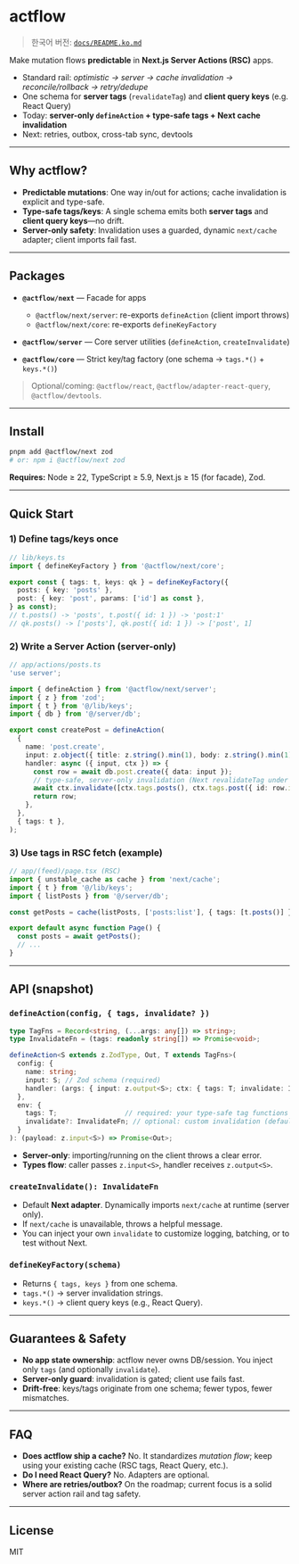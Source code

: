 # actflow

> 한국어 버전: [`docs/README.ko.md`](docs/README.ko.md)

Make mutation flows **predictable** in **Next.js Server Actions (RSC)** apps.

- Standard rail: _optimistic → server → cache invalidation → reconcile/rollback → retry/dedupe_
- One schema for **server tags** (`revalidateTag`) and **client query keys** (e.g. React Query)
- Today: **server-only `defineAction` + type-safe tags + Next cache invalidation**
- Next: retries, outbox, cross-tab sync, devtools

---

## Why actflow?

- **Predictable mutations**: One way in/out for actions; cache invalidation is explicit and type-safe.
- **Type-safe tags/keys**: A single schema emits both **server tags** and **client query keys**—no drift.
- **Server-only safety**: Invalidation uses a guarded, dynamic `next/cache` adapter; client imports fail fast.

---

## Packages

- **`@actflow/next`** — Facade for apps
  - `@actflow/next/server`: re-exports `defineAction` (client import throws)
  - `@actflow/next/core`: re-exports `defineKeyFactory`

- **`@actflow/server`** — Core server utilities (`defineAction`, `createInvalidate`)
- **`@actflow/core`** — Strict key/tag factory (one schema → `tags.*()` + `keys.*()`)

> Optional/coming: `@actflow/react`, `@actflow/adapter-react-query`, `@actflow/devtools`.

---

## Install

```bash
pnpm add @actflow/next zod
# or: npm i @actflow/next zod
```

**Requires:** Node ≥ 22, TypeScript ≥ 5.9, Next.js ≥ 15 (for facade), Zod.

---

## Quick Start

### 1) Define tags/keys once

```ts
// lib/keys.ts
import { defineKeyFactory } from '@actflow/next/core';

export const { tags: t, keys: qk } = defineKeyFactory({
  posts: { key: 'posts' },
  post: { key: 'post', params: ['id'] as const },
} as const);
// t.posts() -> 'posts', t.post({ id: 1 }) -> 'post:1'
// qk.posts() -> ['posts'], qk.post({ id: 1 }) -> ['post', 1]
```

### 2) Write a Server Action (server-only)

```ts
// app/actions/posts.ts
'use server';

import { defineAction } from '@actflow/next/server';
import { z } from 'zod';
import { t } from '@/lib/keys';
import { db } from '@/server/db';

export const createPost = defineAction(
  {
    name: 'post.create',
    input: z.object({ title: z.string().min(1), body: z.string().min(1) }),
    handler: async ({ input, ctx }) => {
      const row = await db.post.create({ data: input });
      // type-safe, server-only invalidation (Next revalidateTag under the hood)
      await ctx.invalidate([ctx.tags.posts(), ctx.tags.post({ id: row.id })]);
      return row;
    },
  },
  { tags: t },
);
```

### 3) Use tags in RSC fetch (example)

```ts
// app/(feed)/page.tsx (RSC)
import { unstable_cache as cache } from 'next/cache';
import { t } from '@/lib/keys';
import { listPosts } from '@/server/db';

const getPosts = cache(listPosts, ['posts:list'], { tags: [t.posts()] });

export default async function Page() {
  const posts = await getPosts();
  // ...
}
```

---

## API (snapshot)

### `defineAction(config, { tags, invalidate? })`

```ts
type TagFns = Record<string, (...args: any[]) => string>;
type InvalidateFn = (tags: readonly string[]) => Promise<void>;

defineAction<S extends z.ZodType, Out, T extends TagFns>(
  config: {
    name: string;
    input: S; // Zod schema (required)
    handler: (args: { input: z.output<S>; ctx: { tags: T; invalidate: InvalidateFn } }) => Promise<Out>;
  },
  env: {
    tags: T;                 // required: your type-safe tag functions
    invalidate?: InvalidateFn; // optional: custom invalidation (defaults to Next revalidateTag)
  }
): (payload: z.input<S>) => Promise<Out>;
```

- **Server-only**: importing/running on the client throws a clear error.
- **Types flow**: caller passes `z.input<S>`, handler receives `z.output<S>`.

### `createInvalidate(): InvalidateFn`

- Default **Next adapter**. Dynamically imports `next/cache` at runtime (server only).
- If `next/cache` is unavailable, throws a helpful message.
- You can inject your own `invalidate` to customize logging, batching, or to test without Next.

### `defineKeyFactory(schema)`

- Returns `{ tags, keys }` from one schema.
- `tags.*()` → server invalidation strings.
- `keys.*()` → client query keys (e.g., React Query).

---

## Guarantees & Safety

- **No app state ownership**: actflow never owns DB/session. You inject only `tags` (and optionally `invalidate`).
- **Server-only guard**: invalidation is gated; client use fails fast.
- **Drift-free**: keys/tags originate from one schema; fewer typos, fewer mismatches.

---

## FAQ

- **Does actflow ship a cache?** No. It standardizes _mutation flow_; keep using your existing cache (RSC tags, React Query, etc.).
- **Do I need React Query?** No. Adapters are optional.
- **Where are retries/outbox?** On the roadmap; current focus is a solid server action rail and tag safety.

---

## License

MIT
